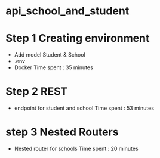 # api_school_and_student
# Step 1 Creating environment
- Add model Student & School
- .env
- Docker
Time spent : 35 minutes

# Step 2 REST
- endpoint for student and school
Time spent : 53 minutes

# step 3 Nested Routers
- Nested router for schools
Time spent : 20 minutes